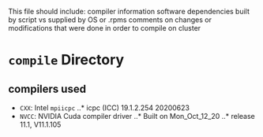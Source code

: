 This file should include:
  compiler information
  software dependencies
    built by script vs supplied by OS or .rpms
  comments on changes or modifications that were done in order to compile on cluster

# `compile` Directory

## compilers used
* `CXX`: Intel `mpiicpc`
..* icpc (ICC) 19.1.2.254 20200623
* `NVCC`: NVIDIA Cuda compiler driver
..* Built on Mon_Oct_12_20
..* release 11.1, V11.1.105



